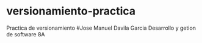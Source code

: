 # versionamiento-practica
Practica de versionamiento 
#Jose Manuel Davila Garcia
Desarrollo y getion de software 8A

